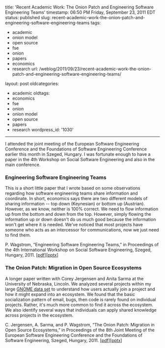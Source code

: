 title: 'Recent Academic Work: The Onion Patch and Engineering Software Engineering
  Teams'
timestamp: 06:50 PM Friday, September 23, 2011 EDT
status: published
slug: recent-academic-work-the-onion-patch-and-engineering-software-engineering-teams
tags:
- academic
- onion model
- open source
- fse
- onion
- papers
- economics
- research
url: /weblog/2011/09/23/recent-academic-work-the-onion-patch-and-engineering-software-engineering-teams/

layout: post
oldcategories:
- academic
oldtags:
- economics
- fse
- onion
- onion model
- open source
- papers
- research
wordpress_id: '1030'

---

I attended the joint meeting of the European Software Engineering Conference and the Foundations of Software Engineering Conference earlier this month in Szeged, Hungary. I was fortunate enough to have a paper in the 4th Workshop on Social Software Engineering and also in the main conference.

### Engineering Software Engineering Teams

This is a short little paper that I wrote based on some observations regarding how software engineering teams share information and coordinate. In short, economics says there are two different models of sharing information -- top down (Keynesian) or bottom up (Austrian). However, as we know, neither is 100% correct. We need to flow information up from the bottom and down from the top. However, simply flowing the information up or down doesn't do us much good because the information won't get where it is needed. We've noticed that most projects have someone who acts as an intercessor for communications, now we just need to find them.

P. Wagstrom, “Engineering Software Engineering Teams,” in Proceedings of the 4th International Workshop on Social Software Engineering, Szeged, Hungary, 2011. [[pdf](http://academic.patrick.wagstrom.net/publications/Wagstrom_2011_EngineeringSoftwareEngineeringTeams.pdf)][[pptx](http://academic.patrick.wagstrom.net/presentation-files/Wagstrom_2011_EngineeringSoftwareEngineeringTeams.pptx)]

### The Onion Patch: Migration in Open Source Ecosystems

A longer paper written with Corey Jergensen and Anita Sarma at the University of Nebraska, Lincoln. We analyzed several projects within my large [GNOME data set](http://academic.patrick.wagstrom.net/research/gnome) to understand how users actually join a project and how it might expand into an ecosystem. We found that the basic socialization pattern of email, bugs, then code is rarely found on individual projects. Rather, it's much more common to find it across the ecosystem. We also identify several ways that individuals can apply shared knowledge across projects in the ecosystem.

C. Jergensen, A. Sarma, and P. Wagstrom, “The Onion Patch: Migration in Open Source Ecosystems,” in Proceedings of the 8th Joint Meeting of the European Software Engineering Conference and the Foundations of Software Engineering, Szeged, Hungary, 2011. [[pdf](http://academic.patrick.wagstrom.net/publications/Jergensen_2011_TheOnionPatchMigrationInOpenSourceEcosystems.pdf)][[pptx](http://academic.patrick.wagstrom.net/presentation-files/Jergensen_2011_TheOnionPatchMigrationInOpenSourceEcosystems.pptx)]
